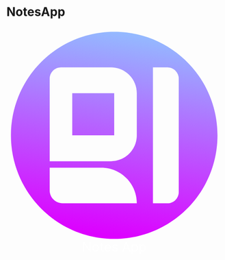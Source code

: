 # NotesApp

<svg width="1068" height="1145" viewBox="0 0 1068 1145" fill="none" xmlns="http://www.w3.org/2000/svg">
<path fill-rule="evenodd" clip-rule="evenodd" d="M1046 534C1046 816.77 816.77 1046 534 1046C251.23 1046 22 816.77 22 534C22 251.23 251.23 22 534 22C816.77 22 1046 251.23 1046 534ZM214 254C214 223.072 239.072 198 270 198H326H518C588.693 198 646 255.307 646 326V534C646 604.693 588.693 662 518 662H326H214V254ZM534 326H326V534H534V326ZM278 870C242.654 870 214 841.346 214 806V694H470C567.202 694 646 772.798 646 870H278ZM798 198H726V870H798C828.928 870 854 844.928 854 814V254C854 223.072 828.928 198 798 198Z" fill="url(#paint0_linear_1054_679)"/>
<path d="M416.952 1061.45V1108H411.497L386.134 1071.45H385.679V1108H380.043V1061.45H385.497L410.952 1098.09H411.406V1061.45H416.952ZM441.685 1108.73C438.533 1108.73 435.768 1107.98 433.389 1106.48C431.026 1104.98 429.177 1102.88 427.844 1100.18C426.526 1097.48 425.866 1094.33 425.866 1090.73C425.866 1087.09 426.526 1083.92 427.844 1081.2C429.177 1078.49 431.026 1076.39 433.389 1074.89C435.768 1073.39 438.533 1072.64 441.685 1072.64C444.836 1072.64 447.594 1073.39 449.957 1074.89C452.336 1076.39 454.185 1078.49 455.503 1081.2C456.836 1083.92 457.503 1087.09 457.503 1090.73C457.503 1094.33 456.836 1097.48 455.503 1100.18C454.185 1102.88 452.336 1104.98 449.957 1106.48C447.594 1107.98 444.836 1108.73 441.685 1108.73ZM441.685 1103.91C444.079 1103.91 446.048 1103.3 447.594 1102.07C449.139 1100.84 450.283 1099.23 451.026 1097.23C451.768 1095.23 452.139 1093.06 452.139 1090.73C452.139 1088.39 451.768 1086.22 451.026 1084.2C450.283 1082.19 449.139 1080.56 447.594 1079.32C446.048 1078.08 444.079 1077.45 441.685 1077.45C439.291 1077.45 437.321 1078.08 435.776 1079.32C434.23 1080.56 433.086 1082.19 432.344 1084.2C431.601 1086.22 431.23 1088.39 431.23 1090.73C431.23 1093.06 431.601 1095.23 432.344 1097.23C433.086 1099.23 434.23 1100.84 435.776 1102.07C437.321 1103.3 439.291 1103.91 441.685 1103.91ZM480.872 1073.09V1077.64H462.781V1073.09H480.872ZM468.054 1064.73H473.418V1098C473.418 1099.52 473.637 1100.65 474.077 1101.41C474.531 1102.15 475.107 1102.65 475.804 1102.91C476.516 1103.15 477.266 1103.27 478.054 1103.27C478.645 1103.27 479.13 1103.24 479.509 1103.18C479.887 1103.11 480.19 1103.05 480.418 1103L481.509 1107.82C481.145 1107.95 480.637 1108.09 479.986 1108.23C479.334 1108.38 478.509 1108.45 477.509 1108.45C475.993 1108.45 474.509 1108.13 473.054 1107.48C471.615 1106.83 470.418 1105.83 469.463 1104.5C468.524 1103.17 468.054 1101.48 468.054 1099.45V1064.73ZM503.202 1108.73C499.838 1108.73 496.937 1107.98 494.497 1106.5C492.073 1105 490.202 1102.91 488.884 1100.23C487.58 1097.53 486.929 1094.39 486.929 1090.82C486.929 1087.24 487.58 1084.09 488.884 1081.36C490.202 1078.62 492.035 1076.48 494.384 1074.95C496.747 1073.41 499.505 1072.64 502.656 1072.64C504.474 1072.64 506.27 1072.94 508.043 1073.55C509.815 1074.15 511.429 1075.14 512.884 1076.5C514.338 1077.85 515.497 1079.64 516.361 1081.86C517.224 1084.09 517.656 1086.83 517.656 1090.09V1092.36H490.747V1087.73H512.202C512.202 1085.76 511.808 1084 511.02 1082.45C510.247 1080.91 509.141 1079.69 507.702 1078.8C506.277 1077.9 504.596 1077.45 502.656 1077.45C500.52 1077.45 498.671 1077.98 497.111 1079.05C495.565 1080.09 494.376 1081.45 493.543 1083.14C492.709 1084.82 492.293 1086.62 492.293 1088.55V1091.64C492.293 1094.27 492.747 1096.51 493.656 1098.34C494.58 1100.16 495.861 1101.55 497.497 1102.5C499.134 1103.44 501.035 1103.91 503.202 1103.91C504.611 1103.91 505.884 1103.71 507.02 1103.32C508.171 1102.91 509.164 1102.3 509.997 1101.5C510.83 1100.68 511.474 1099.67 511.929 1098.45L517.111 1099.91C516.565 1101.67 515.649 1103.21 514.361 1104.55C513.073 1105.86 511.482 1106.89 509.588 1107.64C507.694 1108.36 505.565 1108.73 503.202 1108.73ZM550.543 1080.91L545.724 1082.27C545.421 1081.47 544.974 1080.69 544.384 1079.93C543.808 1079.16 543.02 1078.52 542.02 1078.02C541.02 1077.52 539.74 1077.27 538.179 1077.27C536.043 1077.27 534.262 1077.77 532.838 1078.75C531.429 1079.72 530.724 1080.95 530.724 1082.45C530.724 1083.79 531.209 1084.84 532.179 1085.61C533.149 1086.39 534.664 1087.03 536.724 1087.55L541.906 1088.82C545.027 1089.58 547.353 1090.73 548.884 1092.3C550.414 1093.84 551.179 1095.83 551.179 1098.27C551.179 1100.27 550.603 1102.06 549.452 1103.64C548.315 1105.21 546.724 1106.45 544.679 1107.36C542.634 1108.27 540.255 1108.73 537.543 1108.73C533.982 1108.73 531.035 1107.95 528.702 1106.41C526.368 1104.86 524.891 1102.61 524.27 1099.64L529.361 1098.36C529.846 1100.24 530.762 1101.65 532.111 1102.59C533.474 1103.53 535.255 1104 537.452 1104C539.952 1104 541.937 1103.47 543.406 1102.41C544.891 1101.33 545.634 1100.05 545.634 1098.55C545.634 1097.33 545.209 1096.32 544.361 1095.5C543.512 1094.67 542.209 1094.05 540.452 1093.64L534.634 1092.27C531.437 1091.52 529.088 1090.34 527.588 1088.75C526.103 1087.14 525.361 1085.14 525.361 1082.73C525.361 1080.76 525.914 1079.02 527.02 1077.5C528.141 1075.98 529.664 1074.8 531.588 1073.93C533.527 1073.07 535.724 1072.64 538.179 1072.64C541.634 1072.64 544.346 1073.39 546.315 1074.91C548.3 1076.42 549.709 1078.42 550.543 1080.91ZM579.889 1108H573.98L591.071 1061.45H596.889L613.98 1108H608.071L594.162 1068.82H593.798L579.889 1108ZM582.071 1089.82H605.889V1094.82H582.071V1089.82ZM620.503 1121.09V1073.09H625.685V1078.64H626.321C626.715 1078.03 627.26 1077.26 627.957 1076.32C628.67 1075.36 629.685 1074.52 631.003 1073.77C632.336 1073.02 634.139 1072.64 636.412 1072.64C639.351 1072.64 641.942 1073.37 644.185 1074.84C646.427 1076.31 648.177 1078.39 649.435 1081.09C650.692 1083.79 651.321 1086.97 651.321 1090.64C651.321 1094.33 650.692 1097.54 649.435 1100.25C648.177 1102.95 646.435 1105.04 644.207 1106.52C641.98 1107.99 639.412 1108.73 636.503 1108.73C634.26 1108.73 632.465 1108.36 631.116 1107.61C629.768 1106.86 628.73 1106 628.003 1105.05C627.276 1104.08 626.715 1103.27 626.321 1102.64H625.866V1121.09H620.503ZM625.776 1090.55C625.776 1093.18 626.162 1095.51 626.935 1097.52C627.707 1099.52 628.836 1101.09 630.321 1102.23C631.806 1103.35 633.624 1103.91 635.776 1103.91C638.018 1103.91 639.889 1103.32 641.389 1102.14C642.904 1100.94 644.041 1099.33 644.798 1097.32C645.571 1095.29 645.957 1093.03 645.957 1090.55C645.957 1088.09 645.579 1085.88 644.821 1083.91C644.079 1081.92 642.95 1080.36 641.435 1079.2C639.935 1078.04 638.048 1077.45 635.776 1077.45C633.594 1077.45 631.76 1078.01 630.276 1079.11C628.791 1080.2 627.67 1081.73 626.912 1083.7C626.154 1085.66 625.776 1087.94 625.776 1090.55ZM659.503 1121.09V1073.09H664.685V1078.64H665.321C665.715 1078.03 666.26 1077.26 666.957 1076.32C667.67 1075.36 668.685 1074.52 670.003 1073.77C671.336 1073.02 673.139 1072.64 675.412 1072.64C678.351 1072.64 680.942 1073.37 683.185 1074.84C685.427 1076.31 687.177 1078.39 688.435 1081.09C689.692 1083.79 690.321 1086.97 690.321 1090.64C690.321 1094.33 689.692 1097.54 688.435 1100.25C687.177 1102.95 685.435 1105.04 683.207 1106.52C680.98 1107.99 678.412 1108.73 675.503 1108.73C673.26 1108.73 671.465 1108.36 670.116 1107.61C668.768 1106.86 667.73 1106 667.003 1105.05C666.276 1104.08 665.715 1103.27 665.321 1102.64H664.866V1121.09H659.503ZM664.776 1090.55C664.776 1093.18 665.162 1095.51 665.935 1097.52C666.707 1099.52 667.836 1101.09 669.321 1102.23C670.806 1103.35 672.624 1103.91 674.776 1103.91C677.018 1103.91 678.889 1103.32 680.389 1102.14C681.904 1100.94 683.041 1099.33 683.798 1097.32C684.571 1095.29 684.957 1093.03 684.957 1090.55C684.957 1088.09 684.579 1085.88 683.821 1083.91C683.079 1081.92 681.95 1080.36 680.435 1079.2C678.935 1078.04 677.048 1077.45 674.776 1077.45C672.594 1077.45 670.76 1078.01 669.276 1079.11C667.791 1080.2 666.67 1081.73 665.912 1083.7C665.154 1085.66 664.776 1087.94 664.776 1090.55Z" fill="white"/>
<defs>
<linearGradient id="paint0_linear_1054_679" x1="534" y1="22" x2="387" y2="1019" gradientUnits="userSpaceOnUse">
<stop stop-color="#94B9FF"/>
<stop offset="1" stop-color="#DD00FF"/>
</linearGradient>
</defs>
</svg>
